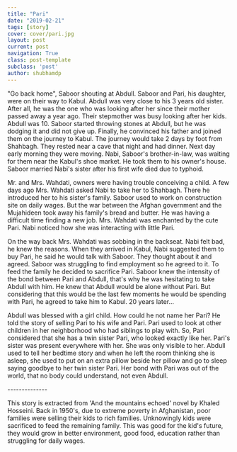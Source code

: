 ```yaml
---
title: "Pari"
date: "2019-02-21"
tags: [story]
cover: cover/pari.jpg
layout: post
current: post
navigation: True
class: post-template
subclass: 'post'
author: shubhamdp
---
```


"Go back home", Saboor shouting at Abdull. Saboor and Pari, his daughter, were on their way to Kabul. Abdull was very close to his 3 years old sister. After all, he was the one who was looking after her since their mother passed away a year ago. Their stepmother was busy looking after her kids. Abdull was 10. Saboor started throwing stones at Abdull, but he was dodging it and did not give up. Finally, he convinced his father and joined them on the journey to Kabul. The journey would take 2 days by foot from Shahbagh. They rested near a cave that night and had dinner. Next day early morning they were moving. Nabi, Saboor's brother-in-law, was waiting for them near the Kabul's shoe market. He took them to his owner's house. Saboor married Nabi's sister after his first wife died due to typhoid.

Mr. and Mrs. Wahdati, owners were having trouble conceiving a child. A few days ago Mrs. Wahdati asked Nabi to take her to Shahbagh. There he introduced her to his sister's family. Saboor used to work on construction site on daily wages. But the war between the Afghan government and the Mujahideen took away his family's bread and butter. He was having a difficult time finding a new job. Mrs. Wahdati was enchanted by the cute Pari. Nabi noticed how she was interacting with little Pari.

On the way back Mrs. Wahdati was sobbing in the backseat. Nabi felt bad, he knew the reasons. When they arrived in Kabul, Nabi suggested them to buy Pari, he said he would talk with Saboor. They thought about it and agreed. Saboor was struggling to find employment so he agreed to it. To feed the family he decided to sacrifice Pari. Saboor knew the intensity of the bond between Pari and Abdull, that's why he was hesitating to take Abdull with him. He knew that Abdull would be alone without Pari. But considering that this would be the last few moments he would be spending with Pari, he agreed to take him to Kabul. 20 years later...

Abdull was blessed with a girl child. How could he not name her Pari? He told the story of selling Pari to his wife and Pari. Pari used to look at other children in her neighborhood who had siblings to play with. So, Pari considered that she has a twin sister Pari, who looked exactly like her. Pari's sister was present everywhere with her. She was only visible to her. Abdull used to tell her bedtime story and when he left the room thinking she is asleep, she used to put on an extra pillow beside her pillow and go to sleep saying goodbye to her twin sister Pari. Her bond with Pari was out of the world, that no body could understand, not even Abdull.

\--------------

This story is extracted from 'And the mountains echoed' novel by Khaled Hosseini. Back in 1950's, due to extreme poverty in Afghanistan, poor families were selling their kids to rich families. Unknowingly kids were sacrificed to feed the remaining family. This was good for the kid's future, they would grow in better environment, good food, education rather than struggling for daily wages.
